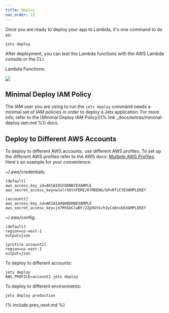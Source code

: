 ```yaml
---
title: Deploy
nav_order: 12
---
```


Once you are ready to deploy your app to Lambda, it's one command to do so:

    jets deploy

After deployment, you can test the Lambda functions with the AWS Lambda console or the CLI.

Lambda Functions:

![](/img/quick-start/demo-lambda-functions.png)

## Minimal Deploy IAM Policy

The IAM user you are using to run the `jets deploy` command needs a minimal set of IAM policies in order to deploy a Jets application. For more info, refer to the [Minimal Deploy IAM Policy]({% link _docs/extras/minimal-deploy-iam.md %}) docs.

## Deploy to Different AWS Accounts

To deploy to different AWS accounts, use different AWS profiles. To set up the different AWS profiles refer to the AWS docs: [Multiple AWS Profiles](https://docs.aws.amazon.com/cli/latest/userguide/cli-multiple-profiles.html). Here's an example for your convenience:

~/.aws/credentials:

    [default]
    aws_access_key_id=AKIAIOSFODNN7EXAMPLE
    aws_secret_access_key=wJalrXUtnFEMI/K7MDENG/bPxRfiCYEXAMPLEKEY

    [account2]
    aws_access_key_id=AKIAI44QH8DHBEXAMPLE
    aws_secret_access_key=je7MtGbClwBF/2Zp9Utk/h3yCo8nvbEXAMPLEKEY

~/.aws/config:

    [default]
    region=us-west-2
    output=json

    [profile account2]
    region=us-east-1
    output=json

To deploy to different accounts:

    jets deploy
    AWS_PROFILE=account2 jets deploy

To deploy to different environments:

    jets deploy production

{% include prev_next.md %}
